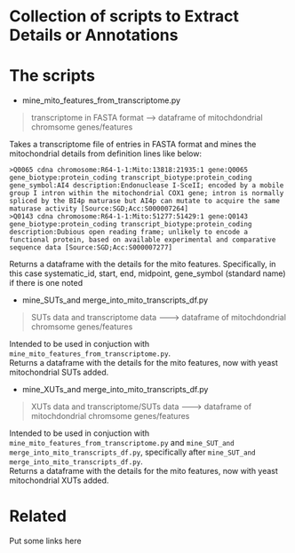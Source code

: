 # Collection of scripts to Extract Details or Annotations

# The scripts

* mine_mito_features_from_transcriptome.py
> transcriptome in FASTA format --> dataframe of mitochdondrial chromsome genes/features

Takes a transcriptome file of entries in FASTA format and mines the 
mitochondrial details from definition lines like below:


```
>Q0065 cdna chromosome:R64-1-1:Mito:13818:21935:1 gene:Q0065 gene_biotype:protein_coding transcript_biotype:protein_coding gene_symbol:AI4 description:Endonuclease I-SceII; encoded by a mobile group I intron within the mitochondrial COX1 gene; intron is normally spliced by the BI4p maturase but AI4p can mutate to acquire the same maturase activity [Source:SGD;Acc:S000007264]
>Q0143 cdna chromosome:R64-1-1:Mito:51277:51429:1 gene:Q0143 gene_biotype:protein_coding transcript_biotype:protein_coding description:Dubious open reading frame; unlikely to encode a functional protein, based on available experimental and comparative sequence data [Source:SGD;Acc:S000007277]
```

Returns a dataframe with the details for the mito features.
Specifically, in this case systematic_id, start, end, midpoint, gene_symbol
(standard name) if there is one noted

* mine_SUTs_and merge_into_mito_transcripts_df.py 
> SUTs data and transcriptome data --->  dataframe of mitochdondrial chromsome genes/features

Intended to be used in conjuction with `mine_mito_features_from_transcriptome.py`.  
Returns a dataframe with the details for the mito features, now with yeast mitochondrial SUTs added.

* mine_XUTs_and merge_into_mito_transcripts_df.py 
> XUTs data and transcriptome/SUTs data --->  dataframe of mitochdondrial chromsome genes/features

Intended to be used in conjuction with `mine_mito_features_from_transcriptome.py` and `mine_SUT_and merge_into_mito_transcripts_df.py`, specifically after `mine_SUT_and merge_into_mito_transcripts_df.py`.  
Returns a dataframe with the details for the mito features, now with yeast mitochondrial XUTs added.


# Related

Put some links here
